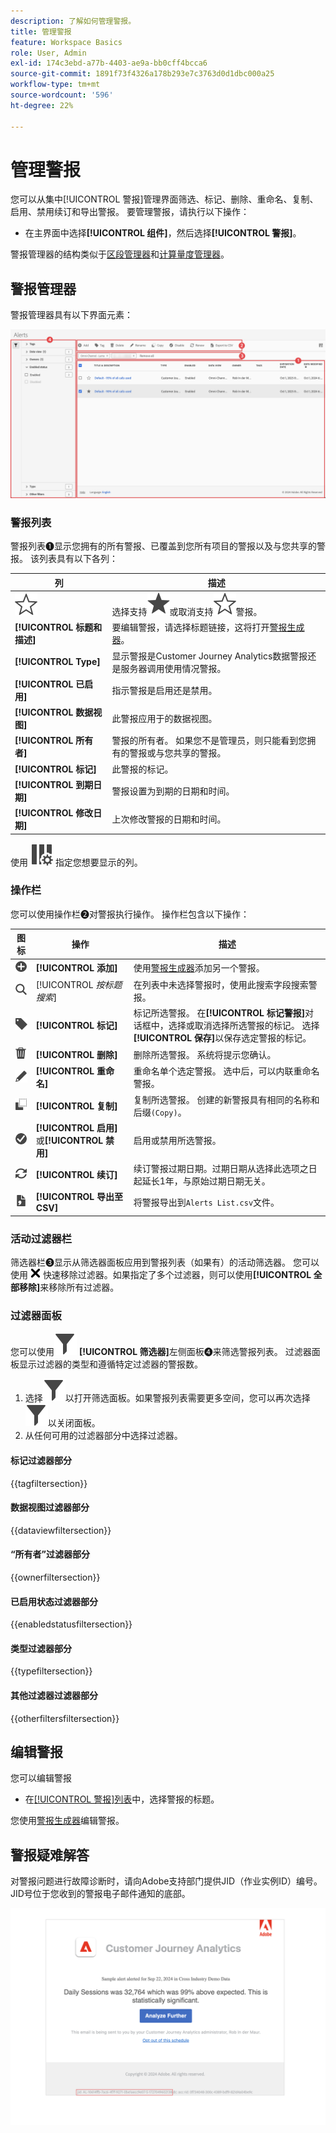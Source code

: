 ```yaml
---
description: 了解如何管理警报。
title: 管理警报
feature: Workspace Basics
role: User, Admin
exl-id: 174c3ebd-a77b-4403-ae9a-bb0cff4bcca6
source-git-commit: 1891f73f4326a178b293e7c3763d0d1dbc000a25
workflow-type: tm+mt
source-wordcount: '596'
ht-degree: 22%

---
```


# 管理警报


您可以从集中[!UICONTROL 警报]管理界面筛选、标记、删除、重命名、复制、启用、禁用续订和导出警报。 要管理警报，请执行以下操作：

* 在主界面中选择&#x200B;**[!UICONTROL 组件]**，然后选择&#x200B;**[!UICONTROL 警报]**。

警报管理器的结构类似于[区段管理器](/help/components/segments/seg-manage.md)和[计算量度管理器](/help/components/calc-metrics/cm-workflow/cm-manager.md)。


## 警报管理器

警报管理器具有以下界面元素：

![过滤器界面](assets/alerts-manager.png)

### 警报列表

警报列表➊显示您拥有的所有警报、已覆盖到您所有项目的警报以及与您共享的警报。 该列表具有以下各列：

| 列 | 描述 |
|---|---|
| ![StarOutline](/help/assets/icons/StarOutline.svg) | 选择支持![Star](/help/assets/icons/Star.svg)或取消支持![StarOutline](/help/assets/icons/StarOutline.svg)警报。 |
| **[!UICONTROL 标题和描述]** | 要编辑警报，请选择标题链接，这将打开[警报生成器](alert-builder.md#alert-builder)。 |
| **[!UICONTROL Type]** | 显示警报是Customer Journey Analytics数据警报还是服务器调用使用情况警报。 |
| **[!UICONTROL 已启用]** | 指示警报是启用还是禁用。 |
| **[!UICONTROL 数据视图]** | 此警报应用于的数据视图。 |
| **[!UICONTROL 所有者]** | 警报的所有者。 如果您不是管理员，则只能看到您拥有的警报或与您共享的警报。 |
| **[!UICONTROL 标记]** | 此警报的标记。 |
| **[!UICONTROL 到期日期]** | 警报设置为到期的日期和时间。 |
| **[!UICONTROL 修改日期]** | 上次修改警报的日期和时间。 |

<!-- When "Last used" column is added, add this information as the description: Shows the date when the alert was last used. <p>This information can help you determine whether a component is valuable to users in your organization, where it is used, and if it needs to be deleted or modified.</p><p>Consider the following when viewing this column:</p><ul><li>This information does not include usage from the API, Report Builder, or Data Warehouse.</li><li>For some components, this column might not contain data if the component was last used prior to September 2023.</li></ul> -->

使用 ![ColumnSetting](/help/assets/icons/ColumnSetting.svg) 指定您想要显示的列。

### 操作栏

您可以使用操作栏➋对警报执行操作。 操作栏包含以下操作：

| 图标 | 操作 | 描述 |
|:---:|---|---|
| ![AddCircle](/help/assets/icons/AddCircle.svg) | **[!UICONTROL 添加]** | 使用[警报生成器](alert-builder.md#alert-builder)添加另一个警报。 |
| ![Search](/help/assets/icons/Search.svg) | [!UICONTROL *按标题搜索*] | 在列表中未选择警报时，使用此搜索字段搜索警报。 |
| ![Label](/help/assets/icons/Label.svg) | **[!UICONTROL 标记]** | 标记所选警报。 在&#x200B;**[!UICONTROL 标记警报]**&#x200B;对话框中，选择或取消选择所选警报的标记。 选择&#x200B;**[!UICONTROL 保存]**&#x200B;以保存选定警报的标记。 |
| ![Delete](/help/assets/icons/Delete.svg) | **[!UICONTROL 删除]** | 删除所选警报。 系统将提示您确认。 |
| ![Edit](/help/assets/icons/Edit.svg) | **[!UICONTROL 重命名]** | 重命名单个选定警报。 选中后，可以内联重命名警报。 |
| ![Copy](/help/assets/icons/Copy.svg) | **[!UICONTROL 复制]** | 复制所选警报。 创建的新警报具有相同的名称和后缀`(Copy)`。 |
| ![CheckmarkCircle](/help/assets/icons/CheckmarkCircle.svg) | **[!UICONTROL 启用]**&#x200B;或&#x200B;**[!UICONTROL 禁用]** | 启用或禁用所选警报。 |
| ![刷新](/help/assets/icons/Refresh.svg) | **[!UICONTROL 续订]** | 续订警报过期日期。过期日期从选择此选项之日起延长1年，与原始过期日期无关。 |
| ![FileCSV](/help/assets/icons/FileCSV.svg) | **[!UICONTROL 导出至 CSV]** | 将警报导出到`Alerts List.csv`文件。 |


### 活动过滤器栏

筛选器栏➌显示从筛选器面板应用到警报列表（如果有）的活动筛选器。 您可以使用 ![CrossSize75](/help/assets/icons/CrossSize75.svg) 快速移除过滤器。如果指定了多个过滤器，则可以使用&#x200B;**[!UICONTROL 全部移除]**&#x200B;来移除所有过滤器。


### 过滤器面板

您可以使用![筛选器](/help/assets/icons/Filter.svg) **[!UICONTROL 筛选器]**&#x200B;左侧面板➍来筛选警报列表。 过滤器面板显示过滤器的类型和遵循特定过滤器的警报数。


1. 选择![Filter](/help/assets/icons/Filter.svg)以打开筛选面板。如果警报列表需要更多空间，您可以再次选择![筛选器](/help/assets/icons/Filter.svg)以关闭面板。
1. 从任何可用的过滤器部分中选择过滤器。


#### 标记过滤器部分

{{tagfiltersection}}


#### 数据视图过滤器部分

{{dataviewfiltersection}}


#### “所有者”过滤器部分

{{ownerfiltersection}}


#### 已启用状态过滤器部分

{{enabledstatusfiltersection}}


#### 类型过滤器部分

{{typefiltersection}}


#### 其他过滤器过滤器部分

{{otherfiltersfiltersection}}



## 编辑警报

您可以编辑警报

* 在[[!UICONTROL 警报]列表](#alerts-list)中，选择警报的标题。

您使用[警报生成器](alert-builder.md#alert-builder)编辑警报。

## 警报疑难解答

对警报问题进行故障诊断时，请向Adobe支持部门提供JID（作业实例ID）编号。 JID号位于您收到的警报电子邮件通知的底部。

![警报电子邮件](assets/alerts-email.PNG)
